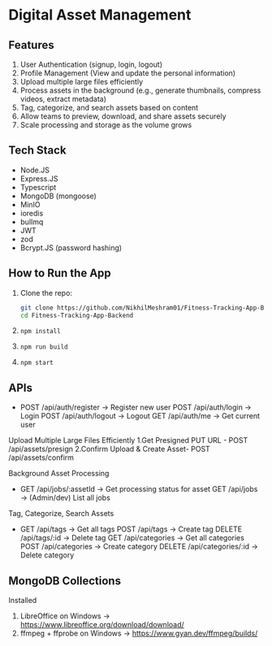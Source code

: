 # Digital Asset Management

## Features

1. User Authentication (signup, login, logout)
2. Profile Management (View and update the personal information)
3. Upload multiple large files efficiently
4. Process assets in the background (e.g., generate thumbnails, compress videos, extract metadata)
5. Tag, categorize, and search assets based on content
6. Allow teams to preview, download, and share assets securely
7. Scale processing and storage as the volume grows

## Tech Stack

- Node.JS
- Express.JS
- Typescript
- MongoDB (mongoose)
- MinIO
- ioredis
- bullmq
- JWT
- zod
- Bcrypt.JS (password hashing)

## How to Run the App

1. Clone the repo:
   ```bash
   git clone https://github.com/NikhilMeshram01/Fitness-Tracking-App-Backend.git
   cd Fitness-Tracking-App-Backend
   ```
2. ```
   npm install

   ```

3. ```
   npm run build

   ```

4. ```
   npm start

   ```

## APIs

- POST /api/auth/register → Register new user
  POST /api/auth/login → Login
  POST /api/auth/logout → Logout
  GET /api/auth/me → Get current user

Upload Multiple Large Files Efficiently
1.Get Presigned PUT URL - POST /api/assets/presign
2.Confirm Upload & Create Asset- POST /api/assets/confirm

Background Asset Processing

- GET /api/jobs/:assetId → Get processing status for asset
  GET /api/jobs → (Admin/dev) List all jobs

Tag, Categorize, Search Assets

- GET /api/tags → Get all tags
  POST /api/tags → Create tag
  DELETE /api/tags/:id → Delete tag
  GET /api/categories → Get all categories
  POST /api/categories → Create category
  DELETE /api/categories/:id → Delete category

## MongoDB Collections

Installed

1. LibreOffice on Windows -> https://www.libreoffice.org/download/download/
2. ffmpeg + ffprobe on Windows -> https://www.gyan.dev/ffmpeg/builds/
